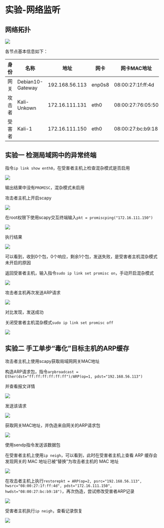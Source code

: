 # 实验-网络监听

## 网络拓扑

![](img/网络拓扑.png)

各节点基本信息如下：

|身份|名称|地址|网卡|网卡MAC地址|
|---|---|---|---|---|
|网关|Debian10-Gateway|192.168.56.113|enp0s8|08:00:27:1f:ff:4d|
|攻击者|Kali-Unkown|172.16.111.131|eth0|08:00:27:76:05:50|
|受害者|Kali-1|172.16.111.150|eth0|08:00:27:bc:b9:18|

## 实验一  检测局域网中的异常终端

指令`ip link show enth0`，在受害者主机上检查混杂模式是否启用

![](img/受害者检查混杂模式是否启用.png)

输出结果中没有`PROMISC`，混杂模式未启用

攻击者主机上开启scapy

![](img/攻击者启动scapy.png)

在root权限下使用scapy交互终端输入`pkt = promiscping("172.16.111.150")`

![](img/root权限下使用scapy向受害者发送ARP请求.png)

执行结果

![](img/执行结果1.png)

可以看到，收到0个包，0个响应，剩余1个包，发送失败，是受害者主机混杂模式未开启的原因

返回受害者主机，输入指令`sudo ip link set promisc on`，手动开启混杂模式

![](img/手动开启混杂模式.png)

攻击者主机再次发送ARP请求

![](img/执行结果2.png)

对比发现，发送成功

关闭受害者主机混杂模式`sudo ip link set promisc off`

![](img/关闭混杂模式.png)

## 实验二  手工单步“毒化”目标主机的ARP缓存

攻击者主机上使用scapy获取局域网网关MAC地址

构造ARP请求包，指令`arpbroadcast = Ether(dst="ff:ff:ff:ff:ff:ff")/ARP(op=1, pdst="192.168.56.113")`

并查看报文详情

![](img/构造ARP报文并查看.png)

发送该请求

![](img/发送该广播包.png)

获取网关MAC地址，并伪造来自网关的ARP请求包

![](img/获取网关MAC地址.png)

使用sendp指令发送该数据包

在受害者主机上使用`ip neigh`，可以看到，此时在受害者主机上查看 ARP 缓存会发现网关的 MAC 地址已被“替换”为攻击者主机的 MAC 地址

![](img/被替换.png)

在攻击者主机上执行`restorepkt = ARP(op=2, psrc="192.168.56.113", hwsrc="08:00:27:1f:ff:4d", pdst="172.16.111.150", hwdst="08:00:27:bc:b9:18")`，再次伪造，尝试修改受害者ARP记录

![](img/伪造修改.png)

受害者主机执行`ip neigh`，查看记录恢复

![](img/恢复.png)
